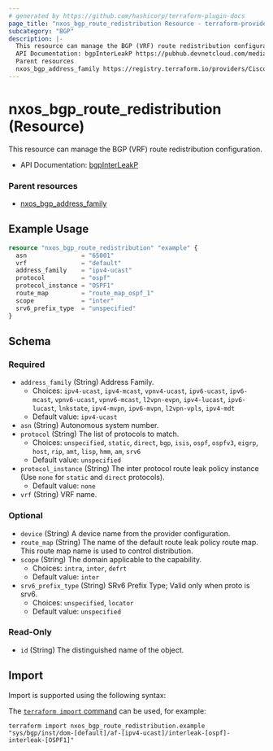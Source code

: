 ```yaml
---
# generated by https://github.com/hashicorp/terraform-plugin-docs
page_title: "nxos_bgp_route_redistribution Resource - terraform-provider-nxos"
subcategory: "BGP"
description: |-
  This resource can manage the BGP (VRF) route redistribution configuration.
  API Documentation: bgpInterLeakP https://pubhub.devnetcloud.com/media/dme-docs-10-2-2/docs/Routing%20and%20Forwarding/bgp:InterLeakP/
  Parent resources
  nxos_bgp_address_family https://registry.terraform.io/providers/CiscoDevNet/nxos/latest/docs/resources/bgp_address_family
---
```


# nxos_bgp_route_redistribution (Resource)

This resource can manage the BGP (VRF) route redistribution configuration.

- API Documentation: [bgpInterLeakP](https://pubhub.devnetcloud.com/media/dme-docs-10-2-2/docs/Routing%20and%20Forwarding/bgp:InterLeakP/)

### Parent resources

- [nxos_bgp_address_family](https://registry.terraform.io/providers/CiscoDevNet/nxos/latest/docs/resources/bgp_address_family)

## Example Usage

```terraform
resource "nxos_bgp_route_redistribution" "example" {
  asn               = "65001"
  vrf               = "default"
  address_family    = "ipv4-ucast"
  protocol          = "ospf"
  protocol_instance = "OSPF1"
  route_map         = "route_map_ospf_1"
  scope             = "inter"
  srv6_prefix_type  = "unspecified"
}
```

<!-- schema generated by tfplugindocs -->
## Schema

### Required

- `address_family` (String) Address Family.
  - Choices: `ipv4-ucast`, `ipv4-mcast`, `vpnv4-ucast`, `ipv6-ucast`, `ipv6-mcast`, `vpnv6-ucast`, `vpnv6-mcast`, `l2vpn-evpn`, `ipv4-lucast`, `ipv6-lucast`, `lnkstate`, `ipv4-mvpn`, `ipv6-mvpn`, `l2vpn-vpls`, `ipv4-mdt`
  - Default value: `ipv4-ucast`
- `asn` (String) Autonomous system number.
- `protocol` (String) The list of protocols to match.
  - Choices: `unspecified`, `static`, `direct`, `bgp`, `isis`, `ospf`, `ospfv3`, `eigrp`, `host`, `rip`, `amt`, `lisp`, `hmm`, `am`, `srv6`
  - Default value: `unspecified`
- `protocol_instance` (String) The inter protocol route leak policy instance (Use `none` for `static` and `direct` protocols).
  - Default value: `none`
- `vrf` (String) VRF name.

### Optional

- `device` (String) A device name from the provider configuration.
- `route_map` (String) The name of the default route leak policy route map. This route map name is used to control distribution.
- `scope` (String) The domain applicable to the capability.
  - Choices: `intra`, `inter`, `defrt`
  - Default value: `inter`
- `srv6_prefix_type` (String) SRv6 Prefix Type; Valid only when proto is srv6.
  - Choices: `unspecified`, `locator`
  - Default value: `unspecified`

### Read-Only

- `id` (String) The distinguished name of the object.

## Import

Import is supported using the following syntax:

The [`terraform import` command](https://developer.hashicorp.com/terraform/cli/commands/import) can be used, for example:

```shell
terraform import nxos_bgp_route_redistribution.example "sys/bgp/inst/dom-[default]/af-[ipv4-ucast]/interleak-[ospf]-interleak-[OSPF1]"
```
